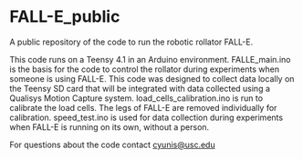 # FALL-E_public
A public repository of the code to run the robotic rollator FALL-E.

This code runs on a Teensy 4.1 in an Arduino environment. 
FALLE_main.ino is the basis for the code to control the rollator during experiments when someone is using FALL-E. This code was designed to collect data locally on the Teensy SD card that will be integrated with data collected using a Qualisys Motion Capture system. 
load_cells_calibration.ino is run to calibrate the load cells. The legs of FALL-E are removed individually for calibration.
speed_test.ino is used for data collection during experiments when FALL-E is running on its own, without a person.

For questions about the code contact cyunis@usc.edu
